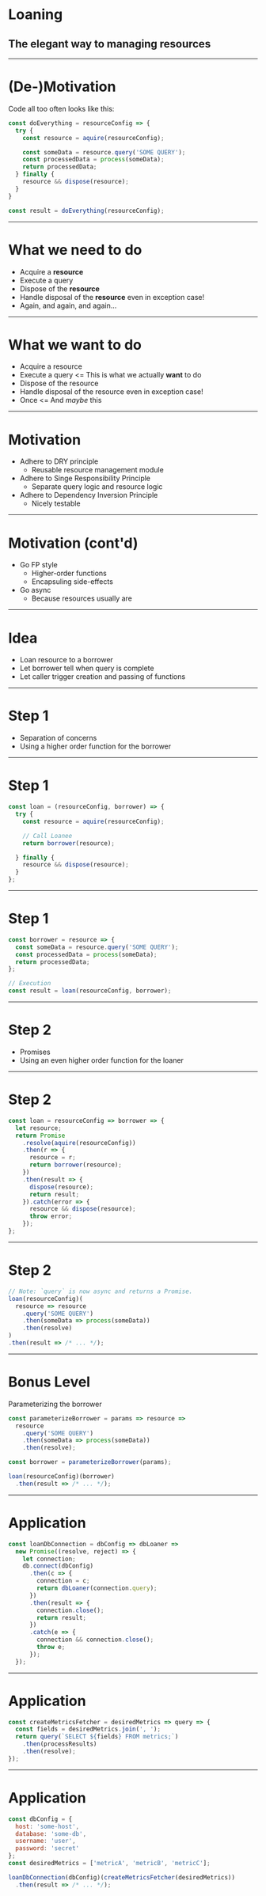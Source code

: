 <!-- $theme: gaia -->
<!-- $size: 16:9 -->

# Loaning

## The elegant way to managing resources

---

# (De-)Motivation

Code all too often looks like this:

```js
const doEverything = resourceConfig => {
  try {
    const resource = aquire(resourceConfig);

    const someData = resource.query('SOME QUERY');
    const processedData = process(someData);
    return processedData;
  } finally {
    resource && dispose(resource);
  }
}

const result = doEverything(resourceConfig);
```

---

# What we need to do

- Acquire a **resource**
- Execute a query
- Dispose of the **resource**
- Handle disposal of the **resource** even in exception case!
- Again, and again, and again...

---

# What we want to do

- Acquire a resource
- Execute a query <= This is what we actually **want** to do
- Dispose of the resource
- Handle disposal of the resource even in exception case!
- Once <= And *maybe* this

---

# Motivation

- Adhere to DRY principle
  - Reusable resource management module
- Adhere to Singe Responsibility Principle
  - Separate query logic and resource logic
- Adhere to Dependency Inversion Principle
  - Nicely testable

---

# Motivation (cont'd)

- Go FP style
  - Higher-order functions
  - Encapsuling side-effects
- Go async
  - Because resources usually are

---

# Idea

- Loan resource to a borrower
- Let borrower tell when query is complete
- Let caller trigger creation and passing of functions

---

# Step 1

- Separation of concerns
- Using a higher order function for the borrower

---

# Step 1

```js
const loan = (resourceConfig, borrower) => {
  try {
    const resource = aquire(resourceConfig);

    // Call Loanee
    return borrower(resource);

  } finally {
    resource && dispose(resource);
  }
};
```

---

# Step 1

```js
const borrower = resource => {
  const someData = resource.query('SOME QUERY');
  const processedData = process(someData);
  return processedData;
};

// Execution
const result = loan(resourceConfig, borrower);
```

---

# Step 2

- Promises
- Using an even higher order function for the loaner

---

# Step 2

```js
const loan = resourceConfig => borrower => {
  let resource;
  return Promise
    .resolve(aquire(resourceConfig))
    .then(r => {
      resource = r;
      return borrower(resource);
    })
    .then(result => {
      dispose(resource);
      return result;
    }).catch(error => {
      resource && dispose(resource);
      throw error;
    });
};
```

---

# Step 2

```js
// Note: `query` is now async and returns a Promise.
loan(resourceConfig)(
  resource => resource
    .query('SOME QUERY')
    .then(someData => process(someData))
    .then(resolve)
)
.then(result => /* ... */);
```

---

# Bonus Level

Parameterizing the borrower

```js
const parameterizeBorrower = params => resource =>
  resource
    .query('SOME QUERY')
    .then(someData => process(someData))
    .then(resolve);

const borrower = parameterizeBorrower(params);

loan(resourceConfig)(borrower)
  .then(result => /* ... */);
```

---

# Application

```js
const loanDbConnection = dbConfig => dbLoaner =>
  new Promise((resolve, reject) => {
    let connection;
    db.connect(dbConfig)
      .then(c => {
        connection = c;
        return dbLoaner(connection.query);
      })
      .then(result => {
        connection.close();
        return result;
      })
      .catch(e => {
        connection && connection.close();
        throw e;
      });
  });
```

---

# Application

```js
const createMetricsFetcher = desiredMetrics => query => {
  const fields = desiredMetrics.join(', ');
  return query(`SELECT ${fields} FROM metrics;`)
    .then(processResults)
    .then(resolve);
});
```

---

# Application

```js
const dbConfig = {
  host: 'some-host',
  database: 'some-db',
  username: 'user',
  password: 'secret'
};
const desiredMetrics = ['metricA', 'metricB', 'metricC'];

loanDbConnection(dbConfig)(createMetricsFetcher(desiredMetrics))
  .then(result => /* ... */);
```
